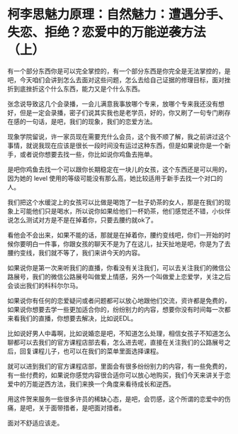 # 柯李思魅力原理：自然魅力：遭遇分手、失恋、拒绝？恋爱中的万能逆袭方法（上）

有一个部分东西你是可以完全掌控的，有一个部分东西是你完全是无法掌控的，是吧，今天咱们会讲到怎么去面对这些问题，怎么去给自己证据的修理目标，面对挫折到底挫折这个什么东西，能力又是个什么东西。

张念说导致这几个会录播，一会儿满意我事放哪个专来，放哪个专来我还没有想好，但是一定会录播，密子们说其实我也是老学员，好的，你又刷了一句专门刷存在感的一句话，是吧，我们的现象，我们的恋爱方法。

现象学院留说，许一家员现在需要充什么会员，这个我不顺了解，我之前讲过这个事情，就说我现在应该是很长一段时间没有运过这种东西，但是如果说你是一个新手，或者说你想要去找一些，你比如说你鸡鱼去拖单。

是吧你鸡鱼去找一个可以跟你长期稳定在一块儿的女孩，这个东西还是可以用的，因为她的 level 使用的等级可能没有那么高，她比较适用于新手去找一个对口的人。

我们把这个水缓淀上的女孩可以比做是喝饱了一肚子奶茶的女人，那是在我们的现象上可能他们只是喝水，所以说你如果给他们一杯奶茶，他们感觉还不错，小伙伴说怎么测试对方是不是在掉着你，只要去腰约就ok了。

看他会不会出来，如果不能的话，那就是在掉着你，腰约变线吧，你们一开始的时候你要明白一件事，你跟女孩的聊天不是为了在这儿，扯天扯地是吧，你是为了去腰约变线，我们就不等了，我们来讲今天的内容。

如果说你是第一次来听我们的直播，你看没有关注我们，可以去关注我们的微信公路展号，我们的微信公路展号叫做爱上情感，另外一个叫做爱上恋爱学，关注之后会谈出我们的科科尔尔马。

如果说你有任何的恋爱疑问或者问题都可以放心地跟他们交流，资许都是免费的，如果说你想要去学一些更加适合你的，纷纷别力的内容，想要你没有时间每一次都来看我们的直播，你想要去解决，比如说EDL。

比如说好男人中毒啊，比如说婚恋是吧，不知道怎么处理，相信女孩子不知道怎么聊都可以去我们的官方课程店部去看，怎么进去呢，直接在关注我们的公路展号之后，回复课程儿子，也可以在我们的菜单里面选择课程。

就可以进到我们的官方课程店部，里面会有很多纷纷别力的内容，有一些免费的，有一些付费的，如果说你感觉内容很合适你可以放心地购买，我们今天来讲关于恋爱中的万能逆西方法，我们来换一个角度来看待成长和逆西。

用这件贺来服务一些很多许员的稀缺心态，是吧，会罚感，这个所谓的恋爱中的伤痛，是吧，关于面带措者，是吧面对措者。

面对不舒适应该走。